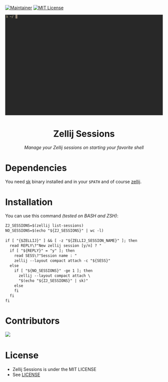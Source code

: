 [![Maintainer](https://img.shields.io/badge/maintainer-corentinderet-blue)](https://github.com/Kaderovski)
[![MIT License](https://img.shields.io/badge/license-MIT-green)](https://choosealicense.com/licenses/mit/)
<p align="center">
    <img src="./statics/sessions.gif">
</p>
<h1 align="center">Zellij Sessions</h1>
<p align="center"><i>Manage your Zellij sessions on starting your favorite shell</i></p>

# Dependencies

You need <a href="https://github.com/lotabout/skim" target="_blank">sk</a> binary installed and in your `$PATH` and of course <a href="https://github.com/zellij-org/zellij/" target="_blank">zellij</a>.

# Installation

You can use this command <i>(tested on BASH and ZSH)</i>:

```shell
ZJ_SESSIONS=$(zellij list-sessions)
NO_SESSIONS=$(echo "${ZJ_SESSIONS}" | wc -l)

if [ "{$ZELLIJ}" ] && [ -z "${ZELLIJ_SESSION_NAME}" ]; then
  read REPLY\?"New zellij session [y/n] ? "
  if [ "${REPLY}" = "y" ]; then
    read SESS\?"Session name : "
    zellij --layout compact attach -c "${SESS}"
  else
    if [ "${NO_SESSIONS}" -ge 1 ]; then
      zellij --layout compact attach \
      "$(echo "${ZJ_SESSIONS}" | sk)"
    else
    fi
  fi
fi
```

# Contributors

<a href="https://github.com/kaderovski/shloader/graphs/contributors">
  <img src="https://contrib.rocks/image?repo=kaderovski/zellij-sessions" />
</a>

# License

 - Zellij Sessions is under the MIT LICENSE
 - See [LICENSE](LICENSE)
